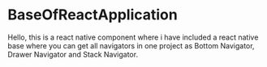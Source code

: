 # BaseOfReactApplication
Hello, this is a react native component where i have included a react native base where you can get all navigators in one project as Bottom Navigator, Drawer Navigator and Stack Navigator.
